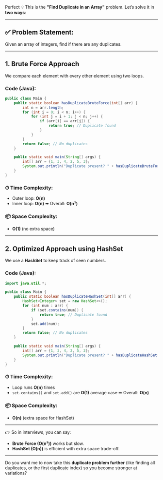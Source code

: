 Perfect 💡 This is the **"Find Duplicate in an Array"** problem. Let’s solve it in **two ways**:

---

## ✅ Problem Statement:

Given an array of integers, find if there are any duplicates.

---

## 1. **Brute Force Approach**

We compare each element with every other element using two loops.

### Code (Java):

```java
public class Main {
    public static boolean hasDuplicateBruteForce(int[] arr) {
        int n = arr.length;
        for (int i = 0; i < n; i++) {
            for (int j = i + 1; j < n; j++) {
                if (arr[i] == arr[j]) {
                    return true; // Duplicate found
                }
            }
        }
        return false; // No duplicates
    }

    public static void main(String[] args) {
        int[] arr = {1, 3, 4, 2, 5, 3};
        System.out.println("Duplicate present? " + hasDuplicateBruteForce(arr));
    }
}
```

### ⏱ Time Complexity:

* Outer loop: **O(n)**
* Inner loop: **O(n)**
  ➡ Overall: **O(n²)**

### 📦 Space Complexity:

* **O(1)** (no extra space)

---

## 2. **Optimized Approach using HashSet**

We use a **HashSet** to keep track of seen numbers.

### Code (Java):

```java
import java.util.*;

public class Main {
    public static boolean hasDuplicateHashSet(int[] arr) {
        HashSet<Integer> set = new HashSet<>();
        for (int num : arr) {
            if (set.contains(num)) {
                return true; // Duplicate found
            }
            set.add(num);
        }
        return false; // No duplicates
    }

    public static void main(String[] args) {
        int[] arr = {1, 3, 4, 2, 5, 3};
        System.out.println("Duplicate present? " + hasDuplicateHashSet(arr));
    }
}
```

### ⏱ Time Complexity:

* Loop runs **O(n)** times
* `set.contains()` and `set.add()` are **O(1)** average case
  ➡ Overall: **O(n)**

### 📦 Space Complexity:

* **O(n)** (extra space for HashSet)

---

👉 So in interviews, you can say:

* **Brute Force (O(n²))** works but slow.
* **HashSet (O(n))** is efficient with extra space trade-off.

---

Do you want me to now take this **duplicate problem further** (like finding all duplicates, or the first duplicate index) so you become stronger at variations?
